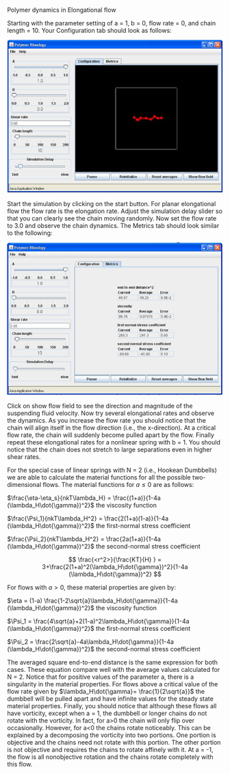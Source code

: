 

Polymer dynamics in Elongational flow

Starting with the parameter setting of a = 1, b = 0, flow rate = 0, and chain length = 10.  Your Configuration tab should look as follows:  

![](./ScreenElong.JPG)

Start the simulation by clicking on the start button.  For planar elongational flow the flow rate is the elongation rate.  Adjust the simulation delay slider so that you can clearly see the chain moving randomly.  Now set the flow rate to 3.0 and observe the chain dynamics.  The Metrics tab should look similar to the following:

![](./ScreenElongMetrics2.JPG)

Click on show flow field to see the direction and magnitude of the suspending fluid velocity.  Now try several elongational rates and observe the dynamics.  As you increase the flow rate you should notice that the chain will align itself in the flow direction (i.e., the x-direction).  At a critical flow rate, the chain will suddenly become pulled apart by the flow.  Finally repeat these elongational rates for a nonlinear spring with b = 1.  You should notice that the chain does not stretch to large separations even in higher shear rates.


For the special case of linear springs with N = 2 (i.e., Hookean Dumbbells) we are able to calculate the material functions for all the possible two-dimensional flows.  The material functions for $a \le 0$ are as follows:

$\frac{\eta-\eta_s}{nkT\lambda_H} = \frac{(1+a)}{1-4a (\lambda_H\dot{\gamma})^2}$      the viscosity function

$\frac{\Psi_1}{nkT\lambda_H^2} = \frac{2(1+a)(1-a)}{1-4a (\lambda_H\dot{\gamma})^2}$  the first-normal stress coefficient

$\frac{\Psi_2}{nkT\lambda_H^2} = \frac{2a(1+a)}{1-4a (\lambda_H\dot{\gamma})^2}$  the second-normal stress coefficient

$$
\frac{<r^2>}{\frac{KT}{H} } = 3+\frac{2(1+a)^2(\lambda_H\dot{\gamma})^2}{1-4a (\lambda_H\dot{\gamma})^2}
$$

For flows with $a > 0$, these material properties are given by:

$\eta = (1-a) \frac{1-2\sqrt{a}\lambda_H\dot{\gamma}}{1-4a (\lambda_H\dot{\gamma})^2}$      the viscosity function

$\Psi_1 = \frac{4\sqrt{a}+2(1-a)^2\lambda_H\dot{\gamma}}{1-4a (\lambda_H\dot{\gamma})^2}$  the first-normal stress coefficient

$\Psi_2 = \frac{2\sqrt{a}-4a\lambda_H\dot{\gamma}}{1-4a (\lambda_H\dot{\gamma})^2}$  the second-normal stress coefficient

The averaged square end-to-end distance is the same expression for both cases.  These equation compare well with the average values calculated for N = 2.  Notice that for positive values of the parameter a, there is a singularity in the material properties.  For flows above a critical value of the flow rate given by $\lambda_H\dot{\gamma}= \frac{1}{2\sqrt{a}}$ the dumbbell will be pulled apart and have infinite values for the steady state material properties.  Finally, you should notice that although these flows all have vorticity, except when a = 1, the dumbbell or longer chains do not rotate with the vorticity.  In fact, for a>0 the chain will only flip over occasionally.  However, for a<0 the chains rotate noticeably.  This can be explained by a decomposing the vorticity into two portions.  One portion is objective and the chains need not rotate with this portion.  The other portion is not objective and requires the chains to rotate affinely with it.  At a = -1, the flow is all nonobjective rotation and the chains rotate completely with this flow.